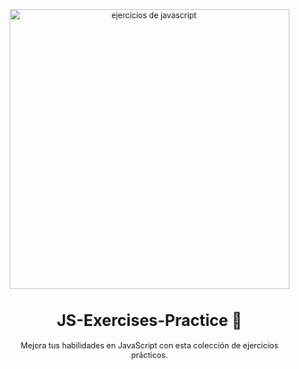 <div align="center">

<img alt="ejercicios de javascript" src="https://github.com/omar49511/JS-Exercises-Practice/assets/72781778/72fe26d9-5ef3-4364-8e3d-a2904a6e551a" width="500" />

# JS-Exercises-Practice 💪
Mejora tus habilidades en JavaScript con esta colección de ejercicios prácticos.

</div>


